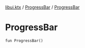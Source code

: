 [libui.ktx](../README.md) / [ProgressBar](README.md) / [ProgressBar](-progress-bar.md)

# ProgressBar

`fun ProgressBar()`
